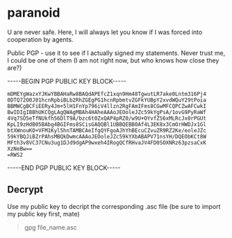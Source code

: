 # paranoid
U are never safe. Here, I will always let you know if I was forced into cooperation by agents.


Public PGP - use it to see if I actually signed my statements. Never trust me, I could be one of them (I am not right now, but who knows how close they are?)

-----BEGIN PGP PUBLIC KEY BLOCK-----
```
mDMEYgWazxYJKwYBBAHaRw8BAQdAPEfcZ1xqn9Hm48TgwutLR7ake0Lntm316Pj4
0DTQ72O0J01hcnRpbiBLb2RhZGEgPG1hcnRpbmtvZGFkYUBpY2xvdWQuY29tPoia
BBMWCgBCFiEERy4Jm+5lH1FnYp796iV4llzn2RgFAmIFms8CGwMFCQPCZwAFCwkI
BwIDIgIBBhUKCQgLAgQWAgMBAh4HAheAAAoJEOoleJZc59kYgPsA/1ovG9PyRaWf
4Vq7SO5eTfNUkfh56DlT9A/bzc6t0ZxQAP4pRZ0/w9U+OYvfZS6xMLRcJx0rPGUt
KpLI9zHdB05BAbg4BGIFms8SCisGAQQBl1UBBQEBB0Af4L3EK8x3CmOrHWDJx1Gl
btXWnouKO+VFM1Kyl5hnTAMBCAeIfgQYFgoAJhYhBEcuCZvuZR9RZ2Ke/eoleJZc
59kYBQJiBZrPAhsMBQkDwmcAAAoJEOoleJZc59kYXbABAPV71nsYH/DQEObKCt8W
MFth3v8VC37CNu3ug1DJd9dgAP9wxeh4IRogQCfRHvaJV4FD0SOXNRz63pzsaCxK
XzNeBw==
=RWS2
```  
-----END PGP PUBLIC KEY BLOCK-----


## Decrypt
Use my public key to decript the corresponding .asc file (be sure to import my public key first, mate)

> gpg file_name.asc
